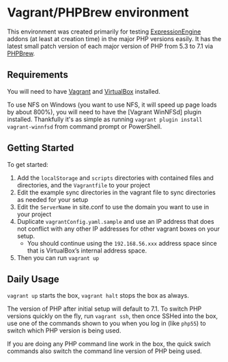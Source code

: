 # Vagrant/PHPBrew environment

This environment was created primarily for testing [ExpressionEngine](https://expressionengine.com/) addons (at least at creation time) in the major PHP versions easily. It has the latest small patch version of each major version of PHP from 5.3 to 7.1 via [PHPBrew](https://github.com/phpbrew/phpbrew).

## Requirements

You will need to have [Vagrant](https://www.vagrantup.com/) and [VirtualBox](https://www.virtualbox.org/) installed.

To use NFS on Windows (you want to use NFS, it will speed up page loads by about 800%), you will need to have the [Vagrant WinNFSd] plugin installed. Thankfully it's as simple as running `vagrant plugin install vagrant-winnfsd` from command prompt or PowerShell.

## Getting Started

To get started:

1. Add the `localStorage` and `scripts` directories with contained files and directories, and the `Vagrantfile` to your project
2. Edit the example sync directories in the vagrant file to sync directories as needed for your setup
3. Edit the `ServerName` in site.conf to use the domain you want to use in your project
4. Duplicate `vagrantConfig.yaml.sample` and use an IP address that does not conflict with any other IP addresses for other vagrant boxes on your setup.
    - You should continue using the `192.168.56.xxx` address space since that is VirtualBox’s internal address space.
5. Then you can run `vagrant up`

## Daily Usage

`vagrant up` starts the box, `vagrant halt` stops the box as always.

The version of PHP after initial setup will default to 7.1. To switch PHP versions quickly on the fly, run `vagrant ssh`, then once SSHed into the box, use one of the commands shown to you when you log in (like `php55`) to switch which PHP version is being used.

If you are doing any PHP command line work in the box, the quick swich commands also switch the command line version of PHP being used.
